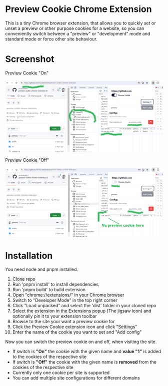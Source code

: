 # Preview Cookie Chrome Extension

This is a tiny Chrome browser extension, that allows you to quickly set or unset a preview or other purpose cookies for a website,
so you can conveniently switch between a "preview" or "development" mode and standard mode or force other site behaviour.

# Screenshot

Preview Cookie "On"

![Switch is on - xyz_preview cookie is set](screenshot_1.png)

Preview Cookie "Off"

![Switch is off - xyz_preview is removed](screenshot_2.png)

# Installation

You need node and pnpm installed.

1. Clone repo
2. Run 'pnpm install' to install dependencies
3. Run 'pnpm build' to build extension
4. Open "chrome://extensions/" in your Chrome browser
5. Switch to "Developer Mode" in the top right corner
6. Click "Load unpacked" and select the 'dist' folder in your cloned repo
7. Select the extension in the Extensions popup (The jigsaw icon) and optionally pin it to your extension toolbar
8. Browse to the site your want a preview cookie for
9. Click the Preview Cookie extension icon and click "Settings"
10. Enter the name of the cookie you want to set and "Add config"

Now you can switch the preview cookie on and off, when visiting the site. 
- If switch is **"On"** the cookie with the given name and **value "1"** is added to the cookies of the respective site
- If switch is **"Off"** the cookie with the given name is **removed** from the cookies of the respective site
- Currently only one cookie per site is supported
- You can add multiple site configurations for different domains
